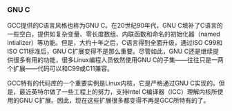 ### GNU C

GCC提供的C语言风格也称为GNU C。在20世纪90年代，GNU C填补了C语言的一些空白，提供如复杂变量、零长度数组、内联函数和命名的初始化器（named intializer）等功能。但是，大约十年之后，C语言得到全面升级，通过ISO C99和ISO C11标准后，GNU C扩展变得不是那么重要。尽管如此，GNU C还是继续提供很多有用的功能，很多Linux编程人员依然使用GNU C的子集——往往只是一两个扩展——代码可以和C99或C11兼容。

GCC特有的代码库的一个重要实例是Linux内核，它是严格通过GNU C实现的。但是，最近英特尔做了一些工程上的努力，支持Intel C编译器（ICC）理解内核所使用的GNU C扩展。因此，现在这些扩展很多都变得不再是GCC所特有的了。

